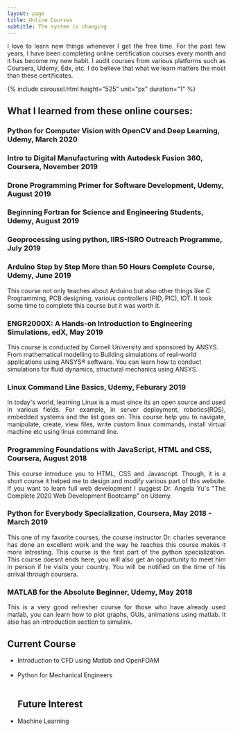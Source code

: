 ```yaml
---
layout: page
title: Online Courses
subtitle: The system is changing
---
```

<p align="justify">I love to learn new things whenever I get the free time. For the past few years, I have been completing online certification courses every month and it has become my new habit. I audit courses from various platforms such as Coursera, Udemy, Edx, etc. I do believe that what we learn matters the most than these certificates.</p>

   {% include carousel.html height="525" unit="px" duration="1" %}

<h2>What I learned from these online courses:</h2>

<h3> Python for Computer Vision with OpenCV and Deep Learning, Udemy, March 2020</h3>
<h3> Intro to Digital Manufacturing with Autodesk Fusion 360, Coursera, November 2019</h3>
<h3> Drone Programming Primer for Software Development, Udemy, August 2019</h3>
<h3> Beginning Fortran for Science and Engineering Students, Udemy, August 2019</h3>
<h3>  Geoprocessing using python, IIRS-ISRO Outreach Programme, July 2019 </h3>
<h3> Arduino Step by Step More than 50 Hours Complete Course, Udemy, June 2019 </h3>

This course not only teaches about Arduino but also other things like C Programming, PCB designing, various controllers (PID, PIC), IOT.
It took some time to complete this course but it was worth it.

<h3> ENGR2000X: A Hands-on Introduction to Engineering Simulations, edX, May 2019 </h3>

This course is conducted by Cornell University and sponsored by ANSYS. From mathematical modelling to Building simulations of real-world applications using ANSYS® software. You can learn how to conduct simulations for fluid dynamics, structural mechanics using ANSYS.

<h3> Linux Command Line Basics, Udemy, Feburary 2019 </h3>

<p align="justify">In today's world, learning Linux is a must since its an open source and used in various fields. For example, in server deployment, robotics(ROS), embedded systems and the list goes on. This course help you to navigate, manipulate, create, view files, write custom linux commands, install virtual machine etc using linux command line.</p>

<h3> Programming Foundations with JavaScript, HTML and CSS, Coursera, August 2018 </h3>

<p align="justify">This course introduce you to HTML, CSS and Javascript. Though, it is a short course it helped me to design and modify various part of this website. If you want to learn full web development I suggest Dr. Angela Yu's "The Complete 2020 Web Development Bootcamp" on Udemy.<p>
	
<h3> Python for Everybody Specialization, Coursera, May 2018 - March 2019 </h3>

<p align="justify">This one of my favorite courses, the course instructor Dr. charles severance has done an excellent work and 
the way he teaches this course makes it more intresting. This course is the first part of the python specialization. This course
doesnt ends here, you will also get an oppurtunity to meet him in person if he visits your country. You will be notified on the time of 
his arrival through coursera.</p>

<h3> MATLAB for the Absolute Beginner, Udemy, May 2018 </h3>

<p align="justify">This is a very good refresher course for those who have already used matlab, you can learn
how to plot graphs, GUIs, animations using matlab. It also has an introduction section to simulink.</p>
   
	

	
<h2>Current Course</h2>
<ul> 
<li>Introduction to CFD using Matlab and OpenFOAM</li><br>
<li>Python for Mechanical Engineers</li><br>
</ul>  
<ul>  
<h2> Future Interest</h2>

<li> Machine Learning</li>


